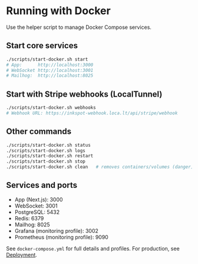 # Running with Docker

Use the helper script to manage Docker Compose services.

## Start core services
```bash
./scripts/start-docker.sh start
# App:      http://localhost:3000
# WebSocket http://localhost:3001
# Mailhog:  http://localhost:8025
```

## Start with Stripe webhooks (LocalTunnel)
```bash
./scripts/start-docker.sh webhooks
# Webhook URL: https://inkspot-webhook.loca.lt/api/stripe/webhook
```

## Other commands
```bash
./scripts/start-docker.sh status
./scripts/start-docker.sh logs
./scripts/start-docker.sh restart
./scripts/start-docker.sh stop
./scripts/start-docker.sh clean   # removes containers/volumes (danger)
```

## Services and ports
- App (Next.js): 3000
- WebSocket: 3001
- PostgreSQL: 5432
- Redis: 6379
- Mailhog: 8025
- Grafana (monitoring profile): 3002
- Prometheus (monitoring profile): 9090

See `docker-compose.yml` for full details and profiles. For production, see [Deployment](Deployment).